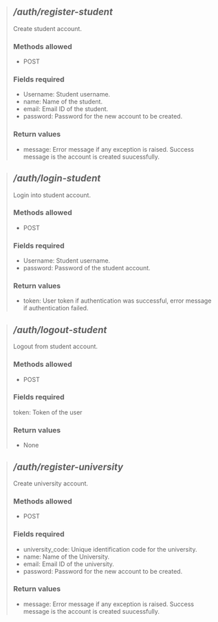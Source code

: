> ## ***/auth/register-student***  
> Create student account.  
> 
> ### Methods allowed  
> - POST
> 
> ### Fields required  
> - Username: Student username.  
> - name: Name of the student.  
> - email: Email ID of the student.  
> - password: Password for the new account to be created.  
>  
> ### Return values
> - message: Error message if any exception is raised. Success message is the account is created suucessfully.  

> ## ***/auth/login-student***  
> Login into student account.  
> 
> ### Methods allowed  
> - POST
> 
> ### Fields required  
> - Username: Student username.   
> - password: Password of the student account.  
>  
> ### Return values
> - token: User token if authentication was successful, error message if authentication failed.

> ## ***/auth/logout-student***  
> Logout from student account.  
> 
> ### Methods allowed  
> - POST
> 
> ### Fields required  
> token: Token of the user  
>  
> ### Return values
> - None

> ## ***/auth/register-university***  
> Create university account.  
> 
> ### Methods allowed  
> - POST
> 
> ### Fields required  
> - university_code: Unique identification code for the university.  
> - name: Name of the University.  
> - email: Email ID of the university.  
> - password: Password for the new account to be created.  
>  
> ### Return values
> - message: Error message if any exception is raised. Success message is the account is created suucessfully. 